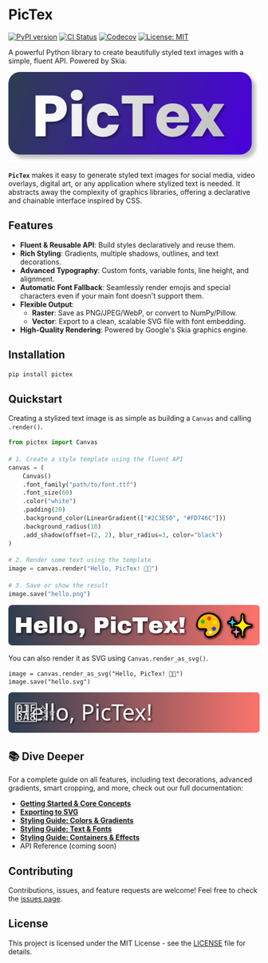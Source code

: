 # PicTex

[![PyPI version](https://badge.fury.io/py/pictex.svg?v=2)](https://pypi.org/project/pictex/)
[![CI Status](https://github.com/francozanardi/pictex/actions/workflows/test.yml/badge.svg)](https://github.com/francozanardi/pictex/actions/workflows/ci.yml)
[![Codecov](https://codecov.io/gh/francozanardi/pictex/branch/main/graph/badge.svg)](https://codecov.io/gh/francozanardi/pictex)
[![License: MIT](https://img.shields.io/badge/License-MIT-yellow.svg)](https://opensource.org/licenses/MIT)

A powerful Python library to create beautifully styled text images with a simple, fluent API. Powered by Skia.

![PicTex](https://raw.githubusercontent.com/francozanardi/pictex/main/docs/assets/readme-1.png)

**`PicTex`** makes it easy to generate styled text images for social media, video overlays, digital art, or any application where stylized text is needed. It abstracts away the complexity of graphics libraries, offering a declarative and chainable interface inspired by CSS.

## Features

-   **Fluent & Reusable API**: Build styles declaratively and reuse them.
-   **Rich Styling**: Gradients, multiple shadows, outlines, and text decorations.
-   **Advanced Typography**: Custom fonts, variable fonts, line height, and alignment.
-   **Automatic Font Fallback**: Seamlessly render emojis and special characters even if your main font doesn't support them.
-   **Flexible Output**: 
    -   **Raster**: Save as PNG/JPEG/WebP, or convert to NumPy/Pillow.
    -   **Vector**: Export to a clean, scalable SVG file with font embedding.
-   **High-Quality Rendering**: Powered by Google's Skia graphics engine.

## Installation

```bash
pip install pictex
```

## Quickstart

Creating a stylized text image is as simple as building a `Canvas` and calling `.render()`.

```python
from pictex import Canvas

# 1. Create a style template using the fluent API
canvas = (
    Canvas()
    .font_family("path/to/font.ttf")
    .font_size(60)
    .color("white")
    .padding(20)
    .background_color(LinearGradient(["#2C3E50", "#FD746C"]))
    .background_radius(10)
    .add_shadow(offset=(2, 2), blur_radius=3, color="black")
)

# 2. Render some text using the template
image = canvas.render("Hello, PicTex! 🎨✨")

# 3. Save or show the result
image.save("hello.png")

```

![Quickstart result](https://raw.githubusercontent.com/francozanardi/pictex/main/docs/assets/readme-2.png)

You can also render it as SVG using `Canvas.render_as_svg()`.
```
image = canvas.render_as_svg("Hello, PicTex! 🎨✨")
image.save("hello.svg")
```

![Quickstart SVG result](https://raw.githubusercontent.com/francozanardi/pictex/main/docs/assets/readme-3.svg)

## 📚 Dive Deeper

For a complete guide on all features, including text decorations, advanced gradients, smart cropping, and more, check out our full documentation:

-   [**Getting Started & Core Concepts**](docs/getting_started.md)
-   [**Exporting to SVG**](docs/exporting_svg.md)
-   [**Styling Guide: Colors & Gradients**](docs/colors.md)
-   [**Styling Guide: Text & Fonts**](docs/text.md)
-   [**Styling Guide: Containers & Effects**](docs/effects.md)
-   API Reference (coming soon)

## Contributing

Contributions, issues, and feature requests are welcome! Feel free to check the [issues page](https://github.com/francozanardi/pictex/issues).

## License

This project is licensed under the MIT License - see the [LICENSE](LICENSE) file for details.
